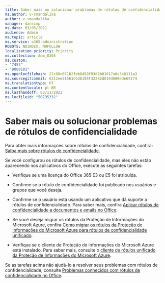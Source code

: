 ```yaml
---
title: Saber mais ou solucionar problemas de rótulos de confidencialidade
ms.author: v-smandalika
author: v-smandalika
manager: dansimp
ms.date: 03/05/2021
audience: Admin
ms.topic: article
ms.service: o365-administration
ROBOTS: NOINDEX, NOFOLLOW
localization_priority: Priority
ms.collection: Adm_O365
ms.custom:
- "7455"
- "9000181"
ms.openlocfilehash: 27c08c071b2feb8458f03d2b01017a6c348111a3
ms.sourcegitcommit: 6312ee31561db36104f32282d019d069ede69174
ms.translationtype: HT
ms.contentlocale: pt-BR
ms.lasthandoff: 03/11/2021
ms.locfileid: "50735332"
---
```

# <a name="learn-about-or-troubleshoot-sensitivity-labels"></a>Saber mais ou solucionar problemas de rótulos de confidencialidade

Para obter mais informações sobre rótulos de confidencialidade, confira: [Saiba mais sobre rótulos de confidencialidade](https://docs.microsoft.com/microsoft-365/compliance/sensitivity-labels).

Se você configurou os rótulos de confidencialidade, mas eles não estão aparecendo nos aplicativos do Office, execute as seguintes tarefas:

- Verifique se uma licença do Office 365 E3 ou E5 foi atribuída.

- Confirme se o rótulo de confidencialidade foi publicado nos usuários e grupos que você deseja.

- Confirme se o usuário está usando um aplicativo que dá suporte a rótulos de confidencialidade. Para saber mais, confira [Aplicar rótulos de confidencialidade a documentos e emails no Office](https://support.microsoft.com/topic/apply-sensitivity-labels-to-your-files-and-email-in-office-2f96e7cd-d5a4-403b-8bd7-4cc636bae0f9).

- Se você deseja migrar os rótulos da Proteção de Informações do Microsoft Azure, confira [Como migrar os rótulos da Proteção de Informações do Microsoft Azure para rótulos de confidencialidade unificado](https://docs.microsoft.com/azure/information-protection/configure-policy-migrate-labels).

- Verifique se o cliente de Proteção de Informações do Microsoft Azure está instalado. Para saber mais, consulte o [cliente de rótulos unificado da Proteção de Informações do Microsoft Azure](https://docs.microsoft.com/azure/information-protection/rms-client/unifiedlabelingclient-version-release-history).

Se as tarefas acima não ajudá-lo a resolver seus problemas com rótulos de confidencialidade, consulte [Problemas conhecidos com rótulos de confidencialidade no Office](https://support.microsoft.com/topic/known-issues-with-sensitivity-labels-in-office-b169d687-2bbd-4e21-a440-7da1b2743edc).
